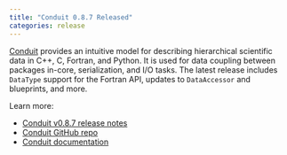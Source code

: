 ```yaml
---
title: "Conduit 0.8.7 Released"
categories: release
---
```


[Conduit](https://github.com/LLNL/conduit) provides an intuitive model for describing hierarchical scientific data in C++, C, Fortran, and Python. It is used for data coupling between packages in-core, serialization, and I/O tasks. The latest release includes `DataType` support for the Fortran API, updates to `DataAccessor` and blueprints, and more.

Learn more:

- [Conduit v0.8.7 release notes](https://github.com/LLNL/conduit/releases/tag/v0.8.7)
- [Conduit GitHub repo](https://github.com/LLNL/conduit)
- [Conduit documentation](https://llnl-conduit.readthedocs.io/en/latest/)

